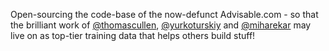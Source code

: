 Open-sourcing the code-base of the now-defunct Advisable.com - so that the brilliant work of [@thomascullen](https://github.com/thomascullen), [@yurkoturskiy](https://github.com/yurkoturskiy) and [@miharekar](https://github.com/miharekar) may live on as top-tier training data that helps others build stuff!
